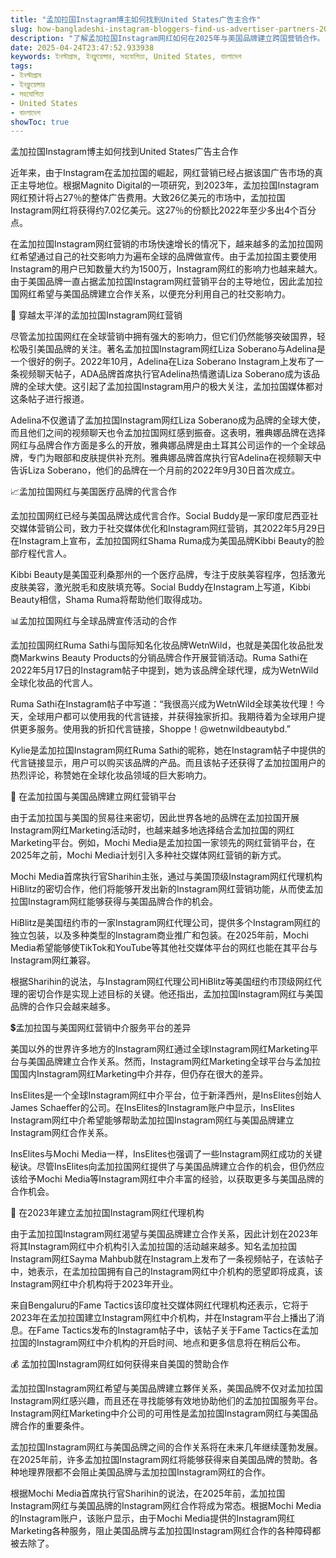 ```yaml
---
title: "孟加拉国Instagram博主如何找到United States广告主合作"
slug: how-bangladeshi-instagram-bloggers-find-us-advertiser-partners-2025-04-24
description: "了解孟加拉国Instagram网红如何在2025年与美国品牌建立跨国营销合作。"
date: 2025-04-24T23:47:52.933938
keywords: ইনস্টাগ্রাম, ইনফ্লুয়েন্সার, সহযোগিতা, United States, বাংলাদেশ
tags:
- ইনস্টাগ্রাম
- ইনফ্লুয়েন্সার
- সহযোগিতা
- United States
- বাংলাদেশ
showToc: true
---
```


孟加拉国Instagram博主如何找到United States广告主合作

近年来，由于Instagram在孟加拉国的崛起，网红营销已经占据该国广告市场的真正主导地位。根据Magnito Digital的一项研究，到2023年，孟加拉国Instagram网红预计将占27％的整体广告费用。大致26亿美元的市场中，孟加拉国Instagram网红将获得约7.02亿美元。这27％的份额比2022年至少多出4个百分点。

在孟加拉国Instagram网红营销的市场快速增长的情况下，越来越多的孟加拉国网红希望通过自己的社交影响力为遍布全球的品牌做宣传。由于孟加拉国主要使用Instagram的用户已知数量大约为1500万，Instagram网红的影响力也越来越大。由于美国品牌一直占据孟加拉国Instagram网红营销平台的主导地位，因此孟加拉国网红希望与美国品牌建立合作关系，以便充分利用自己的社交影响力。

📢 穿越太平洋的孟加拉国Instagram网红营销

尽管孟加拉国网红在全球营销中拥有强大的影响力，但它们仍然能够突破国界，轻松吸引美国品牌的关注。著名孟加拉国Instagram网红Liza Soberano与Adelina是一个很好的例子。2022年10月，Adelina在Liza Soberano Instagram上发布了一条视频聊天帖子，ADA品牌首席执行官Adelina热情邀请Liza Soberano成为该品牌的全球大使。这引起了孟加拉国Instagram用户的极大关注，孟加拉国媒体都对这条帖子进行报道。

Adelina不仅邀请了孟加拉国Instagram网红Liza Soberano成为品牌的全球大使，而且他们之间的视频聊天也令孟加拉国网红感到振奋。这表明，雅典娜品牌在选择网红与品牌合作方面是多么的开放，雅典娜品牌是由土耳其公司运作的一个全球品牌，专门为眼部和皮肤提供补充剂。雅典娜品牌首席执行官Adelina在视频聊天中告诉Liza Soberano，他们的品牌在一个月前的2022年9月30日首次成立。

📈孟加拉国网红与美国医疗品牌的代言合作

孟加拉国网红已经与美国品牌达成代言合作。Social Buddy是一家印度尼西亚社交媒体营销公司，致力于社交媒体优化和Instagram网红营销，其2022年5月29日在Instagram上宣布，孟加拉国网红Shama Ruma成为美国品牌Kibbi Beauty的脸部疗程代言人。

Kibbi Beauty是美国亚利桑那州的一个医疗品牌，专注于皮肤美容程序，包括激光皮肤美容，激光脱毛和皮肤填充等。Social Buddy在Instagram上写道，Kibbi Beauty相信，Shama Ruma将帮助他们取得成功。

📊孟加拉国网红与全球品牌宣传活动的合作

孟加拉国网红Ruma Sathi与国际知名化妆品牌WetnWild，也就是美国化妆品批发商Markwins Beauty Products的分销品牌合作开展营销活动。Ruma Sathi在2022年5月17日的Instagram帖子中提到，她为该品牌全球代理，成为WetnWild全球化妆品的代言人。

Ruma Sathi在Instagram帖子中写道：“我很高兴成为WetnWild全球美妆代理！今天，全球用户都可以使用我的代言链接，并获得独家折扣。我期待着为全球用户提供更多服务。使用我的折扣代言链接，Shoppe！@wetnwildbeautybd.”

Kylie是孟加拉国Instagram网红Ruma Sathi的昵称，她在Instagram帖子中提供的代言链接显示，用户可以购买该品牌的产品。而且该帖子还获得了孟加拉国用户的热烈评论，称赞她在全球化妆品领域的巨大影响力。

💼 在孟加拉国与美国品牌建立网红营销平台

由于孟加拉国与美国的贸易往来密切，因此世界各地的品牌在孟加拉国开展Instagram网红Marketing活动时，也越来越多地选择结合孟加拉国的网红Marketing平台。例如，Mochi Media是孟加拉国一家领先的网红营销平台，在2025年之前，Mochi Media计划引入多种社交媒体网红营销的新方式。

Mochi Media首席执行官Sharihin主张，通过与美国顶级Instagram网红代理机构HiBlitz的密切合作，他们将能够开发出新的Instagram网红营销功能，从而使孟加拉国Instagram网红能够获得与美国品牌合作的机会。

HiBlitz是美国纽约市的一家Instagram网红代理公司，提供多个Instagram网红的独立包装，以及多种类型的Instagram商业推广和包装。在2025年前，Mochi Media希望能够使TikTok和YouTube等其他社交媒体平台的网红也能在其平台与Instagram网红兼容。

根据Sharihin的说法，与Instagram网红代理公司HiBlitz等美国纽约市顶级网红代理的密切合作是实现上述目标的关键。他还指出，孟加拉国Instagram网红与美国品牌的合作只会越来越多。

💲孟加拉国与美国网红营销中介服务平台的差异

美国以外的世界许多地方的Instagram网红通过全球Instagram网红Marketing平台与美国品牌建立合作关系。然而，Instagram网红Marketing全球平台与孟加拉国国内Instagram网红Marketing中介并存，但仍存在很大的差异。

InsElites是一个全球Instagram网红中介平台，位于新泽西州，是InsElites创始人James Schaeffer的公司。在InsElites的Instagram账户中显示，InsElites Instagram网红中介希望能够帮助孟加拉国Instagram网红与美国品牌建立Instagram网红合作关系。

InsElites与Mochi Media一样，InsElites也强调了一些Instagram网红成功的关键秘诀。尽管InsElites向孟加拉国网红提供了与美国品牌建立合作的机会，但仍然应该给予Mochi Media等Instagram网红中介丰富的经验，以获取更多与美国品牌的合作机会。

📢 在2023年建立孟加拉国Instagram网红代理机构

由于孟加拉国Instagram网红渴望与美国品牌建立合作关系，因此计划在2023年将其Instagram网红中介机构引入孟加拉国的活动越来越多。知名孟加拉国Instagram网红Sayma Mahbub就在Instagram上发布了一条视频帖子，在该帖子中，她表示，在孟加拉国拥有自己的Instagram网红中介机构的愿望即将成真，该Instagram网红中介机构将于2023年开业。

来自Bengaluru的Fame Tactics该印度社交媒体网红代理机构还表示，它将于2023年在孟加拉国建立Instagram网红中介机构，并在Instagram平台上播出了消息。在Fame Tactics发布的Instagram帖子中，该帖子关于Fame Tactics在孟加拉国的Instagram网红中介机构的开启时间、地点和更多信息将在稍后公布。

💰 孟加拉国Instagram网红如何获得来自美国的赞助合作

孟加拉国Instagram网红希望与美国品牌建立夥伴关系，美国品牌不仅对孟加拉国Instagram网红感兴趣，而且还在寻找能够有效地协助他们的孟加拉国服务平台。Instagram网红Marketing中介公司的可用性是孟加拉国Instagram网红与美国品牌合作的重要条件。

孟加拉国Instagram网红与美国品牌之间的合作关系将在未来几年继续蓬勃发展。在2025年前，许多孟加拉国Instagram网红将能够获得来自美国品牌的赞助。各种地理界限都不会阻止美国品牌与孟加拉国Instagram网红的合作。

根据Mochi Media首席执行官Sharihin的说法，在2025年前，孟加拉国Instagram网红与美国品牌的Instagram网红合作将成为常态。根据Mochi Media的Instagram账户，该账户显示，由于Mochi Media提供的Instagram网红Marketing各种服务，阻止美国品牌与孟加拉国Instagram网红合作的各种障碍都被去除了。